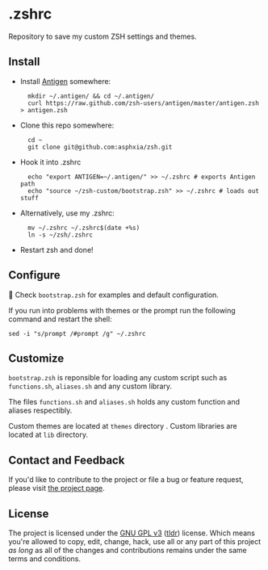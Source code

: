 .zshrc
==========

Repository to save my custom ZSH settings and themes.

Install
-------
* Install [Antigen](https://github.com/zsh-users/antigen) somewhere:

        mkdir ~/.antigen/ && cd ~/.antigen/
        curl https://raw.github.com/zsh-users/antigen/master/antigen.zsh > antigen.zsh

* Clone this repo somewhere:

        cd ~
        git clone git@github.com:asphxia/zsh.git

* Hook it into .zshrc

        echo "export ANTIGEN=~/.antigen/" >> ~/.zshrc # exports Antigen path
        echo "source ~/zsh-custom/bootstrap.zsh" >> ~/.zshrc # loads out stuff

* Alternatively, use my .zshrc:

        mv ~/.zshrc ~/.zshrc$(date +%s)
        ln -s ~/zsh/.zshrc

* Restart zsh and done!


Configure
---------

Check ``bootstrap.zsh`` for examples and default configuration.

If you run into problems with themes or the prompt run the following command and restart the shell:

    sed -i "s/prompt /#prompt /g" ~/.zshrc


Customize
-------
``bootstrap.zsh`` is reponsible for loading any custom script such as ``functions.sh``, ``aliases.sh`` and any custom library.

The files ``functions.sh`` and ``aliases.sh`` holds any custom function and aliases respectibly.

Custom themes are located at ``themes`` directory . Custom libraries are located at ``lib`` directory.



## Contact and Feedback

If you'd like to contribute to the project or file a bug or feature request, please visit [the project page][1].

## License

The project is licensed under the [GNU GPL v3][2] ([tldr][3]) license. Which means you're allowed to copy, edit, change, hack, use all or any part of this project *as long* as all of the changes and contributions remains under the same terms and conditions.

  [1]: https://github.com/asphxia/zshrc/
  [2]: http://www.gnu.org/licenses/gpl.html
  [3]: http://www.tldrlegal.com/license/gnu-general-public-license-v3-(gpl-3)

